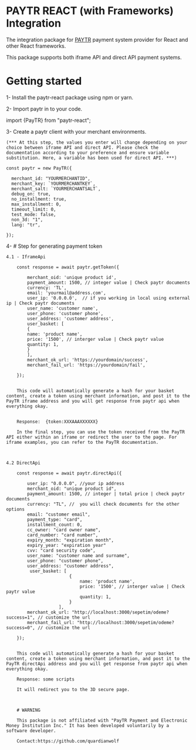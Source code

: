 # PAYTR REACT (with Frameworks) Integration

The integration package for <a href="https://www.paytr.com/" target="_blank" rel="nofollow">PAYTR</a> payment system provider for React and other React frameworks.

This package supports both iframe API and direct API payment systems.

# Getting started

1- Install the paytr-react package using npm or yarn.

2- Import paytr in to your code.

import {PayTR} from "paytr-react";

3- Create a paytr client with your merchant environments.

    (*** At this step, the values you enter will change depending on your choice between iframe API and direct API. Please check the documentation according to your preference and ensure variable substitution. Here, a variable has been used for direct API. ***)

    const paytr = new PayTR({

      merchant_id: "YOURMERCHANTID",
      merchant_key: `YOURMERCHANTKEY`,
      merchant_salt: `YOURMERCHANTSALT`,
      debug_on: true,
      no_installment: true,
      max_installment: 0,
      timeout_limit: 0,
      test_mode: false,
      non_3d: "1",
      lang: "tr",

    });

4- # Step for generating payment token

    4.1 - IframeApi

        const response = await paytr.getToken({

            merchant_oid: 'unique product id',
            payment_amount: 1500, // integer value | Check paytr documents
            currency: 'TL',
            email: 'yourmail@address.com',
            user_ip: '0.0.0.0',  // if you working in local using external ip | Check paytr documents
            user_name: 'customer name',
            user_phone: 'customer phone',
            user_address: 'customer address',
            user_basket: [
            {
            name: 'product name',
            price: '1500', // interger value | Check paytr value
            quantity: 1,
            }
            ],
            merchant_ok_url: 'https://yourdomain/success',
            merchant_fail_url: 'https://yourdomain/fail',

        });


        This code will automatically generate a hash for your basket content, create a token using merchant information, and post it to the PayTR iframe address and you will get response from paytr api when everything okay.


        Response:  {token:XXXAAAXXXXXX}

        In the final step, you can use the token received from the PayTR API either within an iframe or redirect the user to the page. For iframe examples, you can refer to the PayTR documentation.



    4.2 DirectApi

        const response = await paytr.directApi({

            user_ip: "0.0.0.0", //your ip address
            merchant_oid: "unique product id",
            payment_amount: 1500, // integer | total price | check paytr documents
            currency: "TL", //  you will check documents for the other options
            email: "customer email",
            payment_type: "card",
            installment_count: 0,
            cc_owner: "card owner name",
            card_number: "card number",
            expiry_month: "expiration month",
            expiry_year: "expiration year"
            cvv: "card security code",
            user_name: "customer name and surname",
            user_phone: "customer phone",
            user_address: "customer address",
             user_basket: [
                            {
                                name: 'product name',
                                price: '1500', // interger value | Check paytr value
                                quantity: 1,
                            }
                        ],
            merchant_ok_url: "http://localhost:3000/sepetim/odeme?success=1", // customize the url
            merchant_fail_url: "http://localhost:3000/sepetim/odeme?success=0", // customize the url

        });


        This code will automatically generate a hash for your basket content, create a token using merchant information, and post it to the PayTR directApi address and you will get response from paytr api when everything okay.

        Response: some scripts

        It will redirect you to the 3D secure page.



        # WARNING

        This package is not affiliated with "PayTR Payment and Electronic Money Institution Inc." It has been developed voluntarily by a software developer.

        Contact:https://github.com/quardianwolf